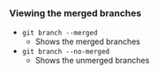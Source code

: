 ### **Viewing the merged branches** 
- ```git branch --merged ```
	- Shows the merged branches 
- ```git branch --no-merged ```
	- Shows the unmerged branches